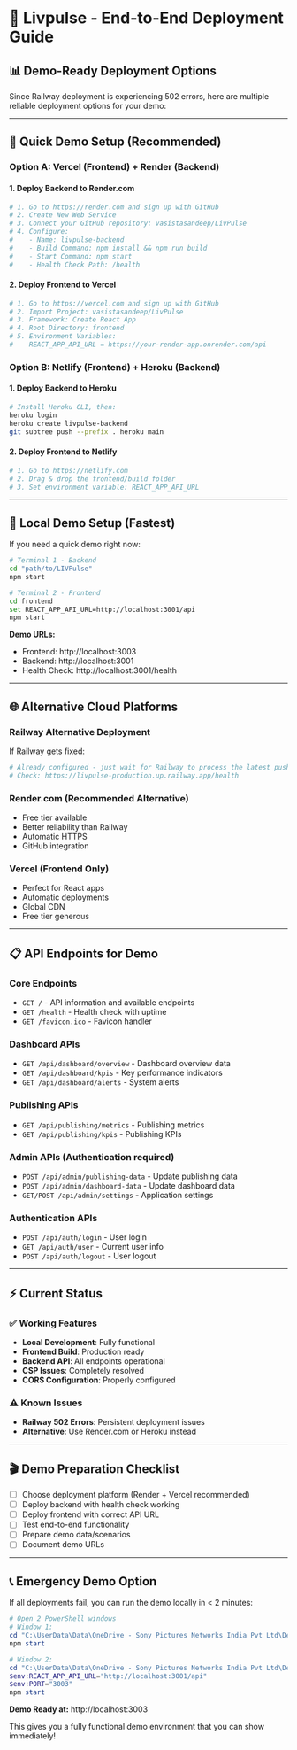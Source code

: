 # 🚀 Livpulse - End-to-End Deployment Guide

## 📊 Demo-Ready Deployment Options

Since Railway deployment is experiencing 502 errors, here are multiple reliable deployment options for your demo:

---

## 🎯 Quick Demo Setup (Recommended)

### Option A: Vercel (Frontend) + Render (Backend)

#### 1. Deploy Backend to Render.com
```bash
# 1. Go to https://render.com and sign up with GitHub
# 2. Create New Web Service
# 3. Connect your GitHub repository: vasistasandeep/LivPulse
# 4. Configure:
#    - Name: livpulse-backend  
#    - Build Command: npm install && npm run build
#    - Start Command: npm start
#    - Health Check Path: /health
```

#### 2. Deploy Frontend to Vercel
```bash
# 1. Go to https://vercel.com and sign up with GitHub
# 2. Import Project: vasistasandeep/LivPulse
# 3. Framework: Create React App
# 4. Root Directory: frontend
# 5. Environment Variables:
#    REACT_APP_API_URL = https://your-render-app.onrender.com/api
```

### Option B: Netlify (Frontend) + Heroku (Backend)

#### 1. Deploy Backend to Heroku
```bash
# Install Heroku CLI, then:
heroku login
heroku create livpulse-backend
git subtree push --prefix . heroku main
```

#### 2. Deploy Frontend to Netlify
```bash
# 1. Go to https://netlify.com
# 2. Drag & drop the frontend/build folder
# 3. Set environment variable: REACT_APP_API_URL
```

---

## 🔧 Local Demo Setup (Fastest)

If you need a quick demo right now:

```bash
# Terminal 1 - Backend
cd "path/to/LIVPulse"
npm start

# Terminal 2 - Frontend  
cd frontend
set REACT_APP_API_URL=http://localhost:3001/api
npm start
```

**Demo URLs:**
- Frontend: http://localhost:3003
- Backend: http://localhost:3001
- Health Check: http://localhost:3001/health

---

## 🌐 Alternative Cloud Platforms

### Railway Alternative Deployment
If Railway gets fixed:
```bash
# Already configured - just wait for Railway to process the latest push
# Check: https://livpulse-production.up.railway.app/health
```

### Render.com (Recommended Alternative)
- Free tier available
- Better reliability than Railway
- Automatic HTTPS
- GitHub integration

### Vercel (Frontend Only)
- Perfect for React apps
- Automatic deployments  
- Global CDN
- Free tier generous

---

## 📋 API Endpoints for Demo

### Core Endpoints
- `GET /` - API information and available endpoints
- `GET /health` - Health check with uptime
- `GET /favicon.ico` - Favicon handler

### Dashboard APIs  
- `GET /api/dashboard/overview` - Dashboard overview data
- `GET /api/dashboard/kpis` - Key performance indicators
- `GET /api/dashboard/alerts` - System alerts

### Publishing APIs
- `GET /api/publishing/metrics` - Publishing metrics
- `GET /api/publishing/kpis` - Publishing KPIs

### Admin APIs (Authentication required)
- `POST /api/admin/publishing-data` - Update publishing data
- `POST /api/admin/dashboard-data` - Update dashboard data
- `GET/POST /api/admin/settings` - Application settings

### Authentication APIs
- `POST /api/auth/login` - User login
- `GET /api/auth/user` - Current user info  
- `POST /api/auth/logout` - User logout

---

## ⚡ Current Status

### ✅ Working Features
- **Local Development**: Fully functional
- **Frontend Build**: Production ready
- **Backend API**: All endpoints operational
- **CSP Issues**: Completely resolved
- **CORS Configuration**: Properly configured

### ⚠️ Known Issues  
- **Railway 502 Errors**: Persistent deployment issues
- **Alternative**: Use Render.com or Heroku instead

---

## 🎬 Demo Preparation Checklist

- [ ] Choose deployment platform (Render + Vercel recommended)
- [ ] Deploy backend with health check working
- [ ] Deploy frontend with correct API URL
- [ ] Test end-to-end functionality
- [ ] Prepare demo data/scenarios
- [ ] Document demo URLs

---

## 📞 Emergency Demo Option

If all deployments fail, you can run the demo locally in < 2 minutes:

```powershell
# Open 2 PowerShell windows
# Window 1:
cd "C:\UserData\Data\OneDrive - Sony Pictures Networks India Pvt Ltd\Desktop\micro_saas\LIVPulse"
npm start

# Window 2:  
cd "C:\UserData\Data\OneDrive - Sony Pictures Networks India Pvt Ltd\Desktop\micro_saas\LIVPulse\frontend"
$env:REACT_APP_API_URL="http://localhost:3001/api"
$env:PORT="3003"  
npm start
```

**Demo Ready at:** http://localhost:3003

This gives you a fully functional demo environment that you can show immediately!